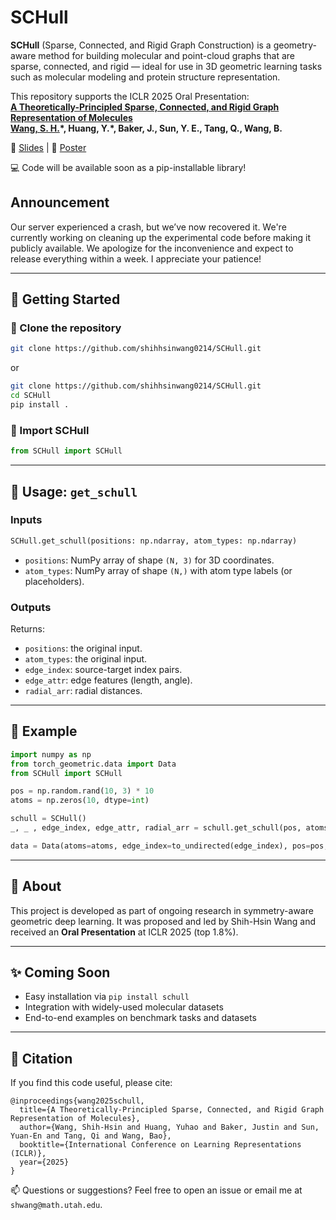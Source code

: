 # SCHull

**SCHull** (Sparse, Connected, and Rigid Graph Construction) is a geometry-aware method for building molecular and point-cloud graphs that are sparse, connected, and rigid — ideal for use in 3D geometric learning tasks such as molecular modeling and protein structure representation.

This repository supports the ICLR 2025 Oral Presentation:  
**[A Theoretically-Principled Sparse, Connected, and Rigid Graph Representation of Molecules](https://openreview.net/forum?id=OIvg3MqWX2)**  
**[Wang, S. H.](https://shihhsinwang0214.github.io/persnoal_website/)\*, Huang, Y.\*, Baker, J., Sun, Y. E., Tang, Q., Wang, B.**

📄 [Slides](https://shihhsinwang0214.github.io/persnoal_website/assets/ICLR25/ICLR_2025_oral_slides.pdf) | 🧵 [Poster](https://shihhsinwang0214.github.io/persnoal_website/assets/ICLR25/ICLR_2025_oral_poster.pdf) 

💻 Code will be available soon as a pip-installable library!

## Announcement
Our server experienced a crash, but we’ve now recovered it. We're currently working on cleaning up the experimental code before making it publicly available. We apologize for the inconvenience and expect to release everything within a week. I appreciate your patience!

---

## 🚀 Getting Started

### 🔧 Clone the repository

```bash
git clone https://github.com/shihhsinwang0214/SCHull.git
```
or
```bash
git clone https://github.com/shihhsinwang0214/SCHull.git
cd SCHull
pip install .
```
### 🧱 Import SCHull

```python
from SCHull import SCHull
```

---

## 📌 Usage: `get_schull`

### Inputs

```python
SCHull.get_schull(positions: np.ndarray, atom_types: np.ndarray)
```

- `positions`: NumPy array of shape `(N, 3)` for 3D coordinates.
- `atom_types`: NumPy array of shape `(N,)` with atom type labels (or placeholders).

### Outputs

Returns:
- `positions`: the original input.
- `atom_types`: the original input.
- `edge_index`: source-target index pairs.
- `edge_attr`: edge features (length, angle).
- `radial_arr`: radial distances.

---

## 🧪 Example

```python
import numpy as np
from torch_geometric.data import Data
from SCHull import SCHull

pos = np.random.rand(10, 3) * 10
atoms = np.zeros(10, dtype=int)

schull = SCHull()
_, _ , edge_index, edge_attr, radial_arr = schull.get_schull(pos, atoms)

data = Data(atoms=atoms, edge_index=to_undirected(edge_index), pos=pos, natoms= 10, cell=cell, edge_attr= edge_attr)
```


---

## 📌 About

This project is developed as part of ongoing research in symmetry-aware geometric deep learning. It was proposed and led by Shih-Hsin Wang and received an **Oral Presentation** at ICLR 2025 (top 1.8%).

---

## ✨ Coming Soon

- Easy installation via `pip install schull`
- Integration with widely-used molecular datasets
- End-to-end examples on benchmark tasks and datasets

---

## 🧠 Citation

If you find this code useful, please cite:

```
@inproceedings{wang2025schull,
  title={A Theoretically-Principled Sparse, Connected, and Rigid Graph Representation of Molecules},
  author={Wang, Shih-Hsin and Huang, Yuhao and Baker, Justin and Sun, Yuan-En and Tang, Qi and Wang, Bao},
  booktitle={International Conference on Learning Representations (ICLR)},
  year={2025}
}
```
📫 Questions or suggestions? Feel free to open an issue or email me at `shwang@math.utah.edu`.

